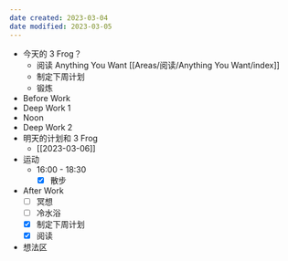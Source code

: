 ```yaml
---
date created: 2023-03-04 
date modified: 2023-03-05
---
```

- 今天的 3 Frog？
	- 阅读 Anything You Want [[Areas/阅读/Anything You Want/index]]
	- 制定下周计划
	- 锻炼
- Before Work
- Deep Work 1
- Noon
- Deep Work 2
- 明天的计划和 3 Frog
	- [[2023-03-06]]
- 运动
	- 16:00 - 18:30
		- [x] 散步
- After Work
	- [ ] 冥想
	- [ ] 冷水浴
	- [x] 制定下周计划
	- [x] 阅读
- 想法区
